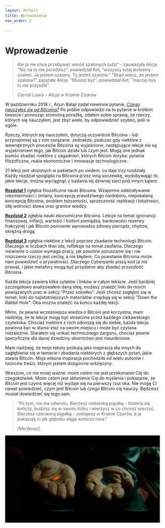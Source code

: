 ```yaml
---
layout: default
title: Wprowadzenie
nav_order: 2

---
```


# Wprowadzenie

> Ale ja nie chcę przebywać wśród szalonych ludzi" - zauważyła Alicja.
> "Nic na to nie poradzisz", powiedział Kot, "wszyscy tutaj jesteśmy szaleni.
> Ja jestem szalony. Ty jesteś szalona."
> "Skąd wiesz, że jestem szalona?" zapytała Alicja.
> "Musisz być", powiedział Kot, "inaczej byś tu nie przyszła".
> 
> *Carroll Lewis - Alicja w Krainie Czarów*

W październiku 2018 r., Arjun Balaji zadał niewinne pytanie, [*Czego nauczyłeś się od Bitcoina?*](https://twitter.com/arjunblj/status/1050073234719293440) Po próbie odpowiedzi na to pytanie w krótkim tweecie i ponosząc sromotną porażkę, zdałem sobie sprawę, że rzeczy, których się nauczyłem, jest zbyt wiele, by odpowiedzieć szybko, jeśli w ogóle.

Rzeczy, których się nauczyłem, dotyczą oczywiście Bitcoina - lub przynajmniej są z nim związane. Jednakże, podczas gdy niektóre z wewnętrznych procesów Bitcoina są wyjaśnione, następujące lekcje nie są wyjaśnieniem tego, jak Bitcoin działa lub czym jest. Mogą one jednak pomóc zbadać niektóre z zagadnień, których Bitcoin dotyka:
pytania filozoficzne, realia ekonomiczne i innowacje technologiczne.

21 lekcji jest ułożonych w pakietach po siedem, co daje trzy rozdziały.
Każdy rozdział spogląda na Bitcoina przez inną soczewkę, wydobywając to, jakie 
lekcje, można wyciągnąć z badania tej dziwnej sieci pod innym kątem.

[**Rozdział 1**](/21-lessons-pl/01_chapter) zgłębia filozoficzne nauki Bitcoina. Wzajemne oddziaływanie niezmienności i zmiany, koncepcję prawdziwego niedoboru, niepokalaną koncepcję Bitcoina, problem tożsamości, sprzeczność replikacji i lokalności, siłę wolności słowa oraz granice wiedzy.

[**Rozdział 2**](/21-lessons-pl/02_chapter) zgłębia nauki ekonomiczne Bitcoina. Lekcje na temat ignorancji finansowej, inflacji, wartości i historii pieniądza, bankowości rezerwy frakcyjnej i jak Bitcoin ponownie wprowadza zdrowy pieniądz, chytrze, okrężną drogą.

[**Rozdział 3**](/21-lessons-pl/03_chapter) zgłębia niektóre z lekcji poprzez zbadanie technologii Bitcoin.  Dlaczego w liczbach tkwi siła, refleksje na temat zaufania. Dlaczego mówienie o czasie wymaga pracy, jak powolne poruszanie się i nie niszczenia rzeczy jest cechą, a nie błędem. Co powstanie Bitcoina może nam powiedzieć o prywatności. Dlaczego Cyberpanki piszą kod (a nie prawa), i jakie metafory mogą być przydatne aby zbadać przyszłość Bitcoina.

Każda lekcja zawiera kilka cytatów i linków w całym tekście. Jeśli bardziej szczegółowo analizowałem daną ideę, możesz znaleźć linki do moich powiązanych prac w sekcji "Przez szkiełko". Jeśli chcesz zagłębić się w temat, linki do najistotniejszych materiałów znajdują się w sekcji "Down the Rabbit Hole". Oba można znaleźć na końcu każdej lekcji.

Mimo, że pewna wcześniejsza wiedza o Bitcoin jest korzystna, mam nadzieję, że te lekcje mogą być strawione przez każdego ciekawskiego czytelnika. Chociaż niektóre z nich odnoszą się do siebie, każda lekcja powinna być w stanie stać na swoim miejscu i może być czytana niezależnie. Starałem się unikać technicznego żargonu, chociaż pewne specyficzne dla danej dziedziny słownictwo jest nieuniknione.

Mam nadzieję, że moje teksty posłużą jako inspiracja dla innych do zagłębienia się w temacie i zbadania niektórych z głębszych pytań, jakie stawia Bitcoin. Moja własna
inspiracja pochodziła od wielu autorów i twórców treści, którym jestem dozgonnie wdzięczny.

Wreszcie, co nie mniej ważne: moim celem nie jest przekonanie Cię do czegokolwiek.
Moim celem jest skłonienie Cię do myślenia i pokazanie, że Bitcoin jest czymś więcej
niż wydaje się na pierwszy rzut oka. Nie mogę Ci nawet powiedzieć, czym jest Bitcoin lub czego Bitcoin cię nauczy. Będziesz musiał dowiedzieć się tego sam.

> "Po tym, nie ma odwrotu. Bierzesz niebieską pigułkę - historia się kończy, budzisz się w swoim łóżku i wierzysz w co chcesz wierzyć. Bierzesz czerwoną pigułkę - zostajesz w Krainie Czarów, a ja pokazuję ci jak głęboko sięga królicza nora."
> 
> <cite>[Morfeusz]</cite>.


![Bitcoin Orange Pill](images/bitcoin-orange-pill.jpg)
